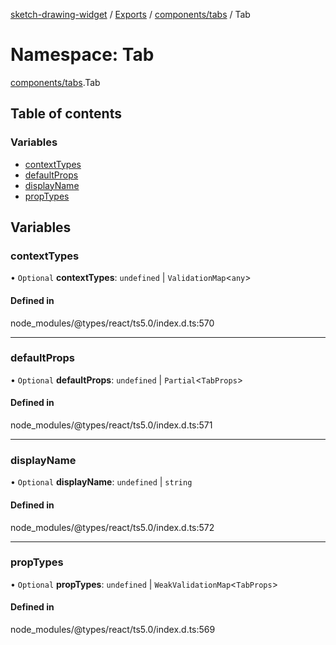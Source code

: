 [sketch-drawing-widget](../README.md) / [Exports](../modules.md) / [components/tabs](components_tabs.md) / Tab

# Namespace: Tab

[components/tabs](components_tabs.md).Tab

## Table of contents

### Variables

- [contextTypes](components_tabs.Tab.md#contexttypes)
- [defaultProps](components_tabs.Tab.md#defaultprops)
- [displayName](components_tabs.Tab.md#displayname)
- [propTypes](components_tabs.Tab.md#proptypes)

## Variables

### contextTypes

• `Optional` **contextTypes**: `undefined` \| `ValidationMap`\<`any`\>

#### Defined in

node_modules/@types/react/ts5.0/index.d.ts:570

___

### defaultProps

• `Optional` **defaultProps**: `undefined` \| `Partial`\<`TabProps`\>

#### Defined in

node_modules/@types/react/ts5.0/index.d.ts:571

___

### displayName

• `Optional` **displayName**: `undefined` \| `string`

#### Defined in

node_modules/@types/react/ts5.0/index.d.ts:572

___

### propTypes

• `Optional` **propTypes**: `undefined` \| `WeakValidationMap`\<`TabProps`\>

#### Defined in

node_modules/@types/react/ts5.0/index.d.ts:569
